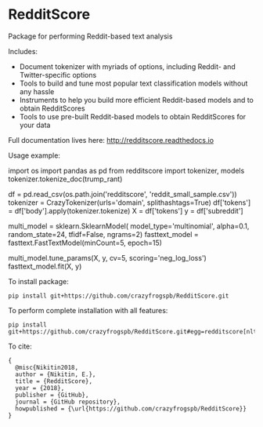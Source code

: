 # RedditScore
Package for performing Reddit-based text analysis

Includes:
- Document tokenizer with myriads of options, including Reddit- and Twitter-specific options
- Tools to build and tune most popular text classification models without any hassle
- Instruments to help you build more efficient Reddit-based models and to obtain RedditScores
- Tools to use pre-built Reddit-based models to obtain RedditScores for your data

Full documentation lives here: http://redditscore.readthedocs.io

Usage example:

  import os
  import pandas as pd
  from redditscore import tokenizer, models
  tokenizer.tokenize_doc(trump_rant)

  df = pd.read_csv(os.path.join('redditscore', 'reddit_small_sample.csv'))
  tokenizer = CrazyTokenizer(urls='domain', splithashtags=True)
  df['tokens'] = df['body'].apply(tokenizer.tokenize)
  X = df['tokens']
  y = df['subreddit']

  multi_model = sklearn.SklearnModel(
      model_type='multinomial', alpha=0.1, random_state=24, tfidf=False, ngrams=2)
  fasttext_model = fasttext.FastTextModel(minCount=5, epoch=15)

  multi_model.tune_params(X, y, cv=5, scoring='neg_log_loss')
  fasttext_model.fit(X, y)

To install package:

	pip install git+https://github.com/crazyfrogspb/RedditScore.git

To perform complete installation with all features:

	pip install git+https://github.com/crazyfrogspb/RedditScore.git#egg=redditscore[nltk,neural_nets,fasttext]

To cite:

    {
      @misc{Nikitin2018,
      author = {Nikitin, E.},
      title = {RedditScore},
      year = {2018},
      publisher = {GitHub},
      journal = {GitHub repository},
      howpublished = {\url{https://github.com/crazyfrogspb/RedditScore}}
    }
